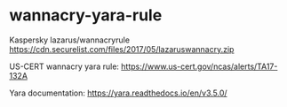 # wannacry-yara-rule
Kaspersky lazarus/wannacryrule https://cdn.securelist.com/files/2017/05/lazaruswannacry.zip

US-CERT wannacry yara rule: https://www.us-cert.gov/ncas/alerts/TA17-132A

Yara documentation: https://yara.readthedocs.io/en/v3.5.0/
